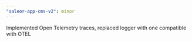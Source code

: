 ```yaml
---
"saleor-app-cms-v2": minor
---
```


Implemented Open Telemetry traces, replaced logger with one compatible with OTEL
